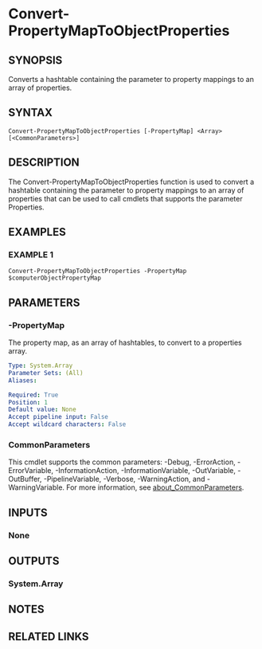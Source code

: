
# Convert-PropertyMapToObjectProperties

## SYNOPSIS
Converts a hashtable containing the parameter to property mappings to an array of properties.

## SYNTAX

```
Convert-PropertyMapToObjectProperties [-PropertyMap] <Array> [<CommonParameters>]
```

## DESCRIPTION
The Convert-PropertyMapToObjectProperties function is used to convert a hashtable containing the parameter to
property mappings to an array of properties that can be used to call cmdlets that supports the parameter
Properties.

## EXAMPLES

### EXAMPLE 1
```
Convert-PropertyMapToObjectProperties -PropertyMap $computerObjectPropertyMap
```

## PARAMETERS

### -PropertyMap
The property map, as an array of hashtables, to convert to a properties array.

```yaml
Type: System.Array
Parameter Sets: (All)
Aliases:

Required: True
Position: 1
Default value: None
Accept pipeline input: False
Accept wildcard characters: False
```

### CommonParameters
This cmdlet supports the common parameters: -Debug, -ErrorAction, -ErrorVariable, -InformationAction, -InformationVariable, -OutVariable, -OutBuffer, -PipelineVariable, -Verbose, -WarningAction, and -WarningVariable. For more information, see [about_CommonParameters](http://go.microsoft.com/fwlink/?LinkID=113216).

## INPUTS

### None
## OUTPUTS

### System.Array
## NOTES

## RELATED LINKS
